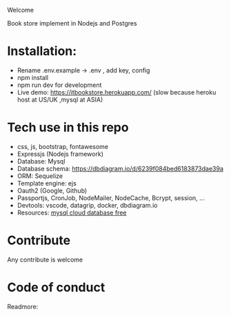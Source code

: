 Welcome

Book store implement in Nodejs and Postgres

# Installation:
* Rename .env.example -> .env , add  key, config
* npm install
* npm run dev for development
* Live demo: https://itbookstore.herokuapp.com/ (slow because heroku host at US/UK ,mysql at ASIA)

# Tech use in this repo
* css, js, bootstrap, fontawesome
* Expressjs (Nodejs framework)
* Database: Mysql
* Database schema: https://dbdiagram.io/d/6239f084bed6183873dae39a
* ORM: Sequelize
* Template engine: ejs
* Oauth2 (Google, Github)
* Passportjs, CronJob, NodeMailer, NodeCache, Bcrypt, session, ...
* Devtools: vscode, datagrip, docker, dbdiagram.io
* Resources: [mysql cloud database free](https://www.freesqldatabase.com/)
# Contribute
Any contribute is welcome

# Code of conduct
Readmore: 
